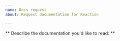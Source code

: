 ```yaml
---
name: Docs request
about: Request documentation for Reaction

---
```


** Describe the documentation you'd like to read: **
